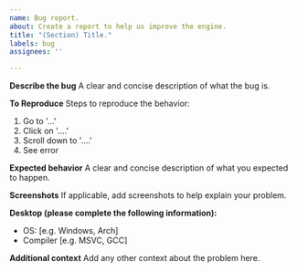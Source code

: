 ```yaml
---
name: Bug report.
about: Create a report to help us improve the engine.
title: "(Section) Title."
labels: bug
assignees: ''

---
```


**Describe the bug**
A clear and concise description of what the bug is.

**To Reproduce**
Steps to reproduce the behavior:
1. Go to '...'
2. Click on '....'
3. Scroll down to '....'
4. See error

**Expected behavior**
A clear and concise description of what you expected to happen.

**Screenshots**
If applicable, add screenshots to help explain your problem.

**Desktop (please complete the following information):**
 - OS: [e.g. Windows, Arch]
 - Compiler [e.g. MSVC, GCC]

**Additional context**
Add any other context about the problem here.
